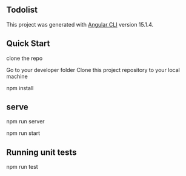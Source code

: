 

## Todolist

This project was generated with [Angular CLI](https://github.com/angular/angular-cli) version 15.1.4.

## Quick Start

clone the repo

Go to your developer folder Clone this project repository to your local machine

npm install

## serve

npm run server

npm run start

## Running unit tests

npm run test
